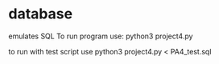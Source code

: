 # database
emulates SQL
 To run program use:
 python3 project4.py
 
 to run with test script use
 python3 project4.py < PA4_test.sql
